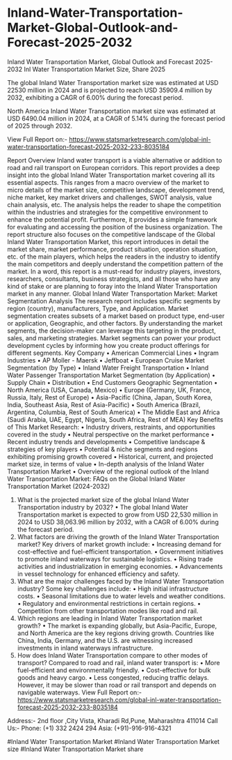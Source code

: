 # Inland-Water-Transportation-Market-Global-Outlook-and-Forecast-2025-2032

Inland Water Transportation Market, Global Outlook and Forecast 2025-2032
Inl Water Transportation Market Size, Share 2025


The global Inland Water Transportation market size was estimated at USD 22530 million in 2024 and is projected to reach USD 35909.4 million by 2032, exhibiting a CAGR of 6.00% during the forecast period.

North America Inland Water Transportation market size was estimated at USD 6490.04 million in 2024, at a CAGR of 5.14% during the forecast period of 2025 through 2032.
 
View Full Report on:- https://www.statsmarketresearch.com/global-inl-water-transportation-forecast-2025-2032-233-8035184

Report Overview
Inland water transport is a viable alternative or addition to road and rail transport on European corridors.
This report provides a deep insight into the global Inland Water Transportation market covering all its essential aspects. This ranges from a macro overview of the market to micro details of the market size, competitive landscape, development trend, niche market, key market drivers and challenges, SWOT analysis, value chain analysis, etc.
The analysis helps the reader to shape the competition within the industries and strategies for the competitive environment to enhance the potential profit. Furthermore, it provides a simple framework for evaluating and accessing the position of the business organization. The report structure also focuses on the competitive landscape of the Global Inland Water Transportation Market, this report introduces in detail the market share, market performance, product situation, operation situation, etc. of the main players, which helps the readers in the industry to identify the main competitors and deeply understand the competition pattern of the market.
In a word, this report is a must-read for industry players, investors, researchers, consultants, business strategists, and all those who have any kind of stake or are planning to foray into the Inland Water Transportation market in any manner.
Global Inland Water Transportation Market: Market Segmentation Analysis
The research report includes specific segments by region (country), manufacturers, Type, and Application. Market segmentation creates subsets of a market based on product type, end-user or application, Geographic, and other factors. By understanding the market segments, the decision-maker can leverage this targeting in the product, sales, and marketing strategies. Market segments can power your product development cycles by informing how you create product offerings for different segments.
Key Company
•	American Commercial Lines
•	Ingram Industries
•	AP Moller - Maersk
•	Jeffboat
•	European Cruise
Market Segmentation (by Type)
•	Inland Water Freight Transportation
•	Inland Water Passenger Transportation
Market Segmentation (by Application)
•	Supply Chain
•	Distribution
•	End Customers
Geographic Segmentation
•	North America (USA, Canada, Mexico)
•	Europe (Germany, UK, France, Russia, Italy, Rest of Europe)
•	Asia-Pacific (China, Japan, South Korea, India, Southeast Asia, Rest of Asia-Pacific)
•	South America (Brazil, Argentina, Columbia, Rest of South America)
•	The Middle East and Africa (Saudi Arabia, UAE, Egypt, Nigeria, South Africa, Rest of MEA)
Key Benefits of This Market Research:
•	Industry drivers, restraints, and opportunities covered in the study
•	Neutral perspective on the market performance
•	Recent industry trends and developments
•	Competitive landscape & strategies of key players
•	Potential & niche segments and regions exhibiting promising growth covered
•	Historical, current, and projected market size, in terms of value
•	In-depth analysis of the Inland Water Transportation Market
•	Overview of the regional outlook of the Inland Water Transportation Market:
FAQs on the Global Inland Water Transportation Market (2024-2032)
1. What is the projected market size of the global Inland Water Transportation industry by 2032?
•	The global Inland Water Transportation market is expected to grow from USD 22,530 million in 2024 to USD 38,063.96 million by 2032, with a CAGR of 6.00% during the forecast period.
2. What factors are driving the growth of the Inland Water Transportation market?
Key drivers of market growth include:
•	Increasing demand for cost-effective and fuel-efficient transportation.
•	Government initiatives to promote inland waterways for sustainable logistics.
•	Rising trade activities and industrialization in emerging economies.
•	Advancements in vessel technology for enhanced efficiency and safety.
3. What are the major challenges faced by the Inland Water Transportation industry?
Some key challenges include:
•	High initial infrastructure costs.
•	Seasonal limitations due to water levels and weather conditions.
•	Regulatory and environmental restrictions in certain regions.
•	Competition from other transportation modes like road and rail.
4. Which regions are leading in Inland Water Transportation market growth?
•	The market is expanding globally, but Asia-Pacific, Europe, and North America are the key regions driving growth. Countries like China, India, Germany, and the U.S. are witnessing increased investments in inland waterways infrastructure.
5. How does Inland Water Transportation compare to other modes of transport?
Compared to road and rail, inland water transport is:
•	More fuel-efficient and environmentally friendly.
•	Cost-effective for bulk goods and heavy cargo.
•	Less congested, reducing traffic delays.
However, it may be slower than road or rail transport and depends on navigable waterways.
View Full Report on:- https://www.statsmarketresearch.com/global-inl-water-transportation-forecast-2025-2032-233-8035184

Address:- 2nd floor ,City Vista, Kharadi Rd,Pune, Maharashtra 411014
Call Us:- Phone: (+1) 332 2424 294
                Asia: (+91)-916-916-4321

#Inland Water Transportation Market
#Inland Water Transportation Market size
 #Inland Water Transportation Market share
